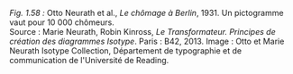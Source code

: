*Fig. 1.58 :* Otto Neurath et al., *Le chômage à Berlin*, 1931. Un pictogramme vaut pour 10 000 chômeurs.  
Source : Marie Neurath, Robin Kinross, *Le Transformateur. Principes de création des diagrammes Isotype*. Paris : B42, 2013. Image : Otto et Marie Neurath Isotype Collection, Département de typographie et de communication de l'Université de Reading.